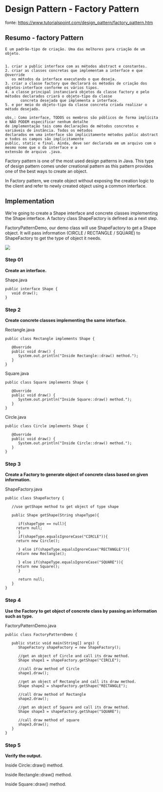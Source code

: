 # Design Pattern - Factory Pattern

fonte:  https://www.tutorialspoint.com/design_pattern/factory_pattern.htm

## Resumo - factory Pattern

	É um padrão-tipo de criação. Uma das melhores para criação de um objeto.

	
	1. criar a public interface com as métodos abstract e constantes.
	2. criar as classes concretas que implementam a interface e que @override
	   os métodos da interface executando o que deseja.
	3. criar a classe factory que declarará os métodos de criação dos objetos-interface conforme os vários tipos.
	4. a classe principal instanciará objetos da classe factory e pelo métodos declarados criará o objeto-tipo da classe 
           concreta desejada que implementa a interface.
	5. e por meio do objeto-tipo da classe concreta criada realizar o método desejado.
	   
	obs.: Como interface, TODOS os membros são públicos de forma implícita e NÃO PODEM especificar nenhum detalhe
	de implementação tais como declarações de métodos concretos e variáveis de instãncia. Todos os métodos
	declarados em uma interface são implicitamente métodos public abstract e todos os campos são implicitamente
	public, static e final. Ainda, deve ser declarada em um arquivo com o mesmo nome que o da interface e a
	extensão de arquivo .java.


Factory pattern is one of the most used design patterns in Java. This type of design pattern comes under creational pattern as
 this pattern provides one of the best ways to create an object.

In Factory pattern, we create object without exposing the creation logic to the client and refer to newly created object using
 a common interface.
 
## Implementation

We're going to create a Shape interface and concrete classes implementing the Shape interface. A factory class ShapeFactory is
 defined as a next step.

FactoryPatternDemo, our demo class will use ShapeFactory to get a Shape object. It will pass information (CIRCLE / RECTANGLE / SQUARE)
 to ShapeFactory to get the type of object it needs.
 
 <image src="https://github.com/shnonomura/diarioProgramacao/blob/master/imagem/shape_factory.jpg">


### Step 01

**Create an interface.**

Shape.java

	public interface Shape {
	   void draw();
	}

### Step 2

**Create concrete classes implementing the same interface.**

Rectangle.java

	public class Rectangle implements Shape {

	   @Override
	   public void draw() {
	      System.out.println("Inside Rectangle::draw() method.");
	   }
	}

Square.java

	public class Square implements Shape {

	   @Override
	   public void draw() {
	      System.out.println("Inside Square::draw() method.");
	   }
	}

Circle.java

	public class Circle implements Shape {

	   @Override
	   public void draw() {
	      System.out.println("Inside Circle::draw() method.");
	   }
	}

### Step 3

**Create a Factory to generate object of concrete class based on given information.**

ShapeFactory.java

	public class ShapeFactory {
		
	   //use getShape method to get object of type shape 
	   
	   public Shape getShape(String shapeType){
	   
	      if(shapeType == null){
		 return null;
	      }		
	      if(shapeType.equalsIgnoreCase("CIRCLE")){
		 return new Circle();
		 
	      } else if(shapeType.equalsIgnoreCase("RECTANGLE")){
		 return new Rectangle();
		 
	      } else if(shapeType.equalsIgnoreCase("SQUARE")){
		 return new Square();
	      }
	      
	      return null;
	   }
	}

### Step 4

**Use the Factory to get object of concrete class by passing an information such as type.**

FactoryPatternDemo.java

	public class FactoryPatternDemo {

	   public static void main(String[] args) {
	      ShapeFactory shapeFactory = new ShapeFactory();

	      //get an object of Circle and call its draw method.
	      Shape shape1 = shapeFactory.getShape("CIRCLE");

	      //call draw method of Circle
	      shape1.draw();

	      //get an object of Rectangle and call its draw method.
	      Shape shape2 = shapeFactory.getShape("RECTANGLE");

	      //call draw method of Rectangle
	      shape2.draw();

	      //get an object of Square and call its draw method.
	      Shape shape3 = shapeFactory.getShape("SQUARE");

	      //call draw method of square
	      shape3.draw();
	   }
	}

### Step 5

**Verify the output.**

Inside Circle::draw() method.

Inside Rectangle::draw() method.

Inside Square::draw() method.
